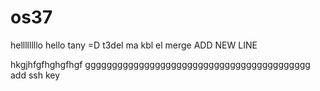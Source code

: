 # os37
hellllllllo
hello tany =D 
t3del ma kbl el merge 
ADD NEW LINE 

hkgjhfgfhghgfhgf
gggggggggggggggggggggggggggggggggggggggggg
add ssh key 
